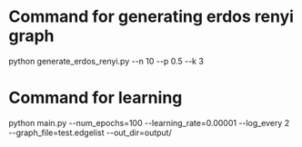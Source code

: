 # Command for generating erdos renyi graph

python generate_erdos_renyi.py --n 10 --p 0.5 --k 3

# Command for learning

python main.py --num_epochs=100 --learning_rate=0.00001 --log_every 2 --graph_file=test.edgelist --out_dir=output/

